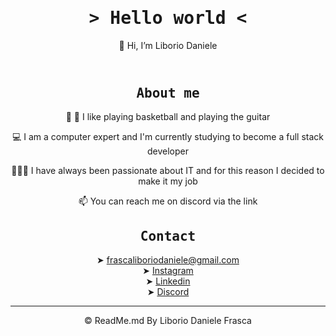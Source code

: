 <html lang="it">
  <head>
    <meta charset="utf-8" />
    <meta name="viewport" content="width=device-width, initial-scale=1" />
  </head>
  <body>
    <header>
      <h1 align="center"> <tt>> Hello world <</tt> </h1>
      <p align="center">👋 Hi, I’m Liborio Daniele</p>
    </header>
    <main>
        <h2 align="center"><tt> About me </tt></h2>
      <div align="center">
            <p>🏀 🎸 I like playing basketball and playing the guitar</p>
            <p>💻 I am a computer expert and I'm currently studying to become a full stack developer</p>
            <p>🧑🏻‍💻 I have always been passionate about IT and for this reason I decided to make it my job</p>
            <p>📫 You can reach me on discord via the link</p>
      </div>  
        <h2 align="center"><tt> Contact </tt></h2>
      <p align="center">
        <span> ➤ </span>
        <a
          href="mailto:frascaliboriodaniele@gmail.com"
          >frascaliboriodaniele@gmail.com</a>
         <br>
        <span> ➤ </span>
        <a href="https://www.instagram.com/dano_fra/">Instagram</a>
         <br>
        <span> ➤ </span>
        <a href="https://www.linkedin.com/in/dano-fra">Linkedin</a>
         <br>
        <span> ➤ </span>
        <a href="https://discord.com/channels/@me/1179704138423087177">Discord</a>
        </p>
    </main>
    <footer>
        <hr/>
      <p align="center">&copy ReadMe.md By Liborio Daniele Frasca </p>
    </footer>
  </body>
</html>
